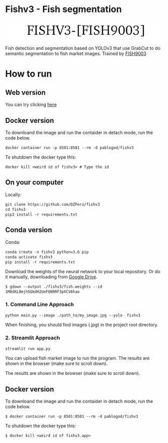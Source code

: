# Fishv3 - Fish segmentation

![](img/fish3.png)

Fish detection and segmentation based on YOLOv3 that use GrabCut to do semantic segmentation to fish market images.
Trained by [FISH9003](https://github.com/DZPeru/fish-datasets)

# How to run

## Web version

You can try clicking [here](https://fishv3.herokuapp.com/)

## Docker version

To downloand the image and run the contaider in detach mode, run the code below.
```
docker container run -p 8501:8501 --rm -d pablogod/fishv3
```

To shutdown the docker type this:
```
docker kill <weird id of fishv3> # Type the id
```

## On your computer

Locally:

```
git clone https://github.com/DZPeru/fishv3
cd fishv3
pip3 install -r requirements.txt
```
## Conda version

Conda:
```
conda create -n fishv3 python=3.6 pip 
conda activate fishv3
pip install -r requirements.txt
```

Download the weights of the neural network to your local repository. Or do it manually, downloading from [Google Drive](https://drive.google.com/file/d/1qmOsvx-XplKlECKRy2t6auW1iAAJx2-w/view?usp=sharing).

```
$ gdown --output ./fishv3/fish.weights --id 1M8dKL0mjh5QkdH2UeFQN9RF3pXCV6hao
```

### 1. Command Line Approach
```
python main.py --image ./path_to/my_image.jpg --yolo  fishv3
```

When finishing, you should find images (.jpg) in the project root directory.

### 2. Streamlit Approach
```
streamlit run app.py
```

You can upload fish market image to run the program. The results are shown in the browser (make sure to scroll down).

The results are shown in the browser (make sure to scroll down).


## Docker version

To downloand the image and run the contaider in detach mode, run the code below.
```
$ docker container run -p 8501:8501 --rm -d pablogod/fishv3
```

To shutdown the docker type this:
```
$ docker kill <weird id of fishv3.app>
```
